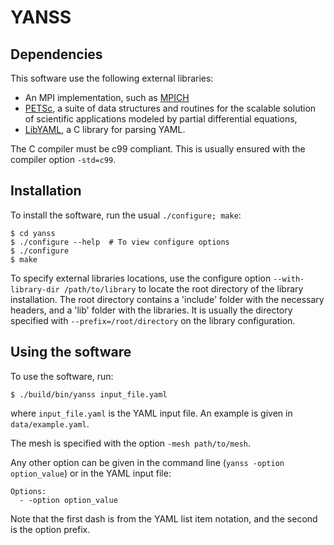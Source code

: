 # YANSS

<!-- YANSS is a software designed to solve Fluid Dynamics simulations -->

## Dependencies

This software use the following external libraries:
  - An MPI implementation, such as [MPICH](https://www.mpich.org)
  - [PETSc](https://petsc.org), a suite of data structures and routines for the scalable solution of scientific applications modeled by partial differential equations,
  - [LibYAML](https://github.com/yaml/libyaml), a C library for parsing YAML.

The C compiler must be c99 compliant. This is usually ensured with the compiler option `-std=c99`.

## Installation

To install the software, run the usual `./configure; make`:

    $ cd yanss
    $ ./configure --help  # To view configure options
    $ ./configure
    $ make

To specify external libraries locations, use the configure option `--with-library-dir /path/to/library` to locate the root directory of the library installation. The root directory contains a 'include' folder with the necessary headers, and a 'lib' folder with the libraries. It is usually the directory specified with `--prefix=/root/directory` on the library configuration.

## Using the software

To use the software, run:

    $ ./build/bin/yanss input_file.yaml

where `input_file.yaml` is the YAML input file. An example is given in `data/example.yaml`.

The mesh is specified with the option `-mesh path/to/mesh`.

Any other option can be given in the command line (`yanss -option option_value`) or in the YAML input file:

    Options:
      - -option option_value

Note that the first dash is from the YAML list item notation, and the second is the option prefix.
